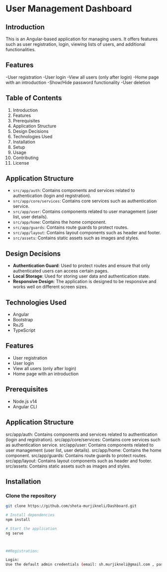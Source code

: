 # User Management Dashboard

## Introduction
This is an Angular-based application for managing users. It offers features such as user registration, login, viewing lists of users, and additional functionalities.

## Features
-User registration
-User login
-View all users (only after login)
-Home page with an introduction
-Show/Hide password functionality
-User deletion

## Table of Contents
1. Introduction
2. Features
3. Prerequisites
4. Application Structure
5. Design Decisions
6. Technologies Used
7. Installation
8. Setup
9. Usage
10. Contributing
11. License

## Application Structure
- `src/app/auth`: Contains components and services related to authentication (login and registration).
- `src/app/core/services`: Contains core services such as authentication service.
- `src/app/user`: Contains components related to user management (user list, user details).
- `src/app/home`: Contains the home component.
- `src/app/guards`: Contains route guards to protect routes.
- `src/app/layout`: Contains layout components such as header and footer.
- `src/assets`: Contains static assets such as images and styles.

## Design Decisions
- **Authentication Guard**: Used to protect routes and ensure that only authenticated users can access certain pages.
- **Local Storage**: Used for storing user data and authentication state.
- **Responsive Design**: The application is designed to be responsive and works well on different screen sizes.

## Technologies Used
- Angular
- Bootstrap
- RxJS
- TypeScript

## Features
- User registration
- User login
- View all users (only after login)
- Home page with an introduction

## Prerequisites
- Node.js v14
- Angular CLI

## Application Structure
src/app/auth: Contains components and services related to authentication (login and registration).
src/app/core/services: Contains core services such as authentication service.
src/app/user: Contains components related to user management (user list, user details).
src/app/home: Contains the home component.
src/app/guards: Contains route guards to protect routes.
src/app/layout: Contains layout components such as header and footer.
src/assets: Contains static assets such as images and styles.


## Installation

### Clone the repository
```bash
git clone https://github.com/shota-murjikneli/Dashboard.git

# Install dependencies
npm install

# Start the application
ng serve



##Registration:

Login:
Use the default admin credentials (email: sh.murjikneli@gmail.com , password: shota123 ) for the first login.

